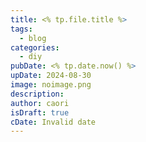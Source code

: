 ```yaml
---
title: <% tp.file.title %>
tags:
  - blog
categories:
  - diy
pubDate: <% tp.date.now() %>
upDate: 2024-08-30
image: noimage.png
description: 
author: caori
isDraft: true
cDate: Invalid date
---
```

